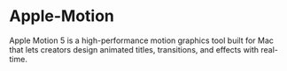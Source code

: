 # Apple-Motion
Apple Motion 5 is a high-performance motion graphics tool built for Mac that lets creators design animated titles, transitions, and effects with real-time.
